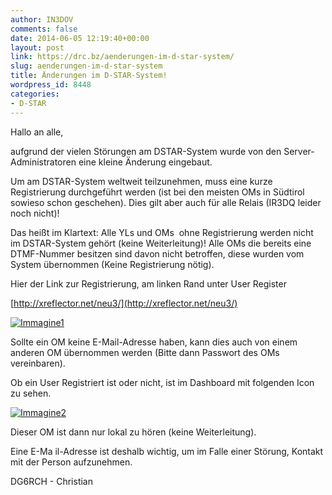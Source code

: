 ```yaml
---
author: IN3DOV
comments: false
date: 2014-06-05 12:19:40+00:00
layout: post
link: https://drc.bz/aenderungen-im-d-star-system/
slug: aenderungen-im-d-star-system
title: Änderungen im D-STAR-System!
wordpress_id: 8448
categories:
- D-STAR
---
```


Hallo an alle,

aufgrund der vielen Störungen am DSTAR-System wurde von den Server-Administratoren eine kleine Änderung eingebaut.

Um am DSTAR-System weltweit teilzunehmen, muss eine kurze Registrierung durchgeführt werden (ist bei den meisten OMs in Südtirol  sowieso schon geschehen). Dies gilt aber auch für alle Relais (IR3DQ leider noch nicht)!

Das heißt im Klartext: Alle YLs und OMs  ohne Registrierung werden nicht im DSTAR-System gehört (keine Weiterleitung)! Alle OMs die bereits eine DTMF-Nummer besitzen sind davon nicht betroffen, diese wurden vom System übernommen (Keine Registrierung nötig).

Hier der Link zur Registrierung, am linken Rand unter User Register

[http://xreflector.net/neu3/](http://xreflector.net/neu3/)

[![Immagine1](https://drc.bz/wp-content/uploads/2014/06/Immagine1.jpg)](https://drc.bz/wp-content/uploads/2014/06/Immagine1.jpg)

Sollte ein OM keine E-Mail-Adresse haben, kann dies auch von einem anderen OM übernommen werden (Bitte dann Passwort des OMs vereinbaren).

Ob ein User Registriert ist oder nicht, ist im Dashboard mit folgenden Icon zu sehen.


[![Immagine2](https://drc.bz/wp-content/uploads/2014/06/Immagine2.jpg)](https://drc.bz/wp-content/uploads/2014/06/Immagine2.jpg)


Dieser OM ist dann nur lokal zu hören (keine Weiterleitung).

Eine E-Ma il-Adresse ist deshalb wichtig, um im Falle einer Störung, Kontakt mit der Person aufzunehmen.

DG6RCH - Christian
